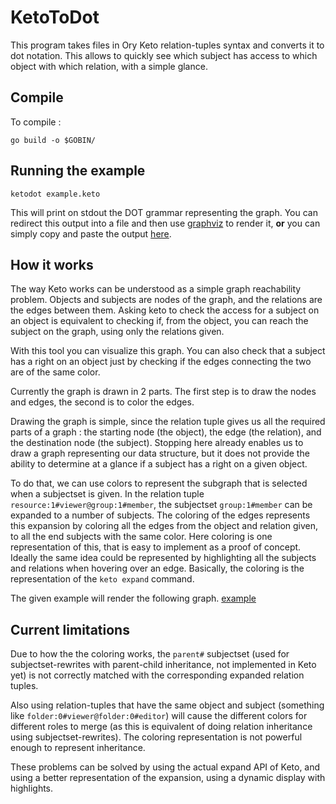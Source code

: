 # KetoToDot
This program takes files in Ory Keto relation-tuples syntax and converts it to dot notation.
This allows to quickly see which subject has access to which object with which relation,
with a simple glance.

## Compile

To compile :
```
go build -o $GOBIN/
```

## Running the example

```
ketodot example.keto
```
This will print on stdout the DOT grammar representing the graph.
You can redirect this output into a file and then use [graphviz](https://graphviz.org/)
to render it, **or** you can simply copy and paste the output [here](https://dreampuf.github.io/GraphvizOnline/).

## How it works

The way Keto works can be understood as a simple graph reachability problem.
Objects and subjects are nodes of the graph, and the relations are the edges
between them. Asking keto to check the access for a subject on an object is
equivalent to checking if, from the object, you can reach the subject on the graph, using
only the relations given.

With this tool you can visualize this graph. You can also check that a subject has a right
on an object just by checking if the edges connecting the two are of the same color.

Currently the graph is drawn in 2 parts. The first step is to draw the nodes and
edges, the second is to color the edges.

Drawing the graph is simple, since the relation tuple gives us all the required parts
of a graph : the starting node (the object), the edge (the relation), and the destination
node (the subject). Stopping here already enables us to draw a graph representing
our data structure, but it does not provide the ability to determine at a glance if a subject
has a right on a given object.

To do that, we can use colors to represent the subgraph that is selected when
a subjectset is given. In the relation tuple `resource:1#viewer@group:1#member`,
the subjectset `group:1#member` can be expanded to a number of subjects. The coloring
of the edges represents this expansion by coloring all the edges from the object and relation
given, to all the end subjects with the same color. Here coloring is one representation
of this, that is easy to implement as a proof of concept. Ideally the same idea
could be represented by highlighting all the subjects and relations when hovering
over an edge. Basically, the coloring is the representation of the `keto expand`
command.

The given example will render the following graph.
[example](example.png)

## Current limitations

Due to how the the coloring works, the `parent#` subjectset (used for subjectset-rewrites
with parent-child inheritance, not implemented in Keto yet)
is not correctly matched with the corresponding expanded relation tuples.

Also using relation-tuples that have the same object and subject
(something like `folder:0#viewer@folder:0#editor`) will cause the
different colors for different roles to merge (as this is equivalent of doing relation
inheritance using subjectset-rewrites). The coloring representation is not powerful enough to represent
inheritance.

These problems can be solved by using the actual expand API of Keto, and using
a better representation of the expansion, using a dynamic display with highlights.
